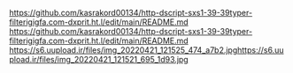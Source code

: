 https://github.com/kasrakord00134/http-dscript-sxs1-39-39typer-filterigigfa.com-dxprit.ht.l/edit/main/README.md
https://github.com/kasrakord00134/http-dscript-sxs1-39-39typer-filterigigfa.com-dxprit.ht.l/edit/main/README.md
https://s6.uupload.ir/files/img_20220421_121525_474_a7b2.jpghttps://s6.uupload.ir/files/img_20220421_121521_695_1d93.jpg
